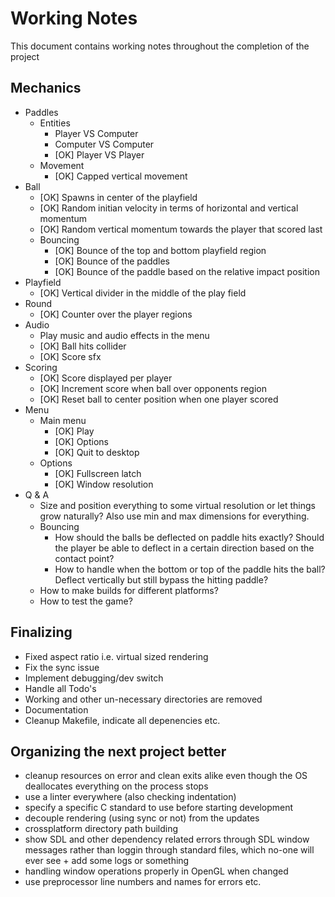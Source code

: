 # Working Notes
This document contains working notes throughout the completion of the project

## Mechanics
- Paddles
  + Entities
    - Player VS Computer
    - Computer VS Computer
    - [OK] Player VS Player
  + Movement
    - [OK] Capped vertical movement
- Ball
  + [OK] Spawns in center of the playfield
  + [OK] Random initian velocity in terms of horizontal and vertical momentum
  + [OK] Random vertical momentum towards the player that scored last
  + Bouncing
    - [OK] Bounce of the top and bottom playfield region
    - [OK] Bounce of the paddles
    - [OK] Bounce of the paddle based on the relative impact position
- Playfield
  + [OK] Vertical divider in the middle of the play field
- Round
  + [OK] Counter over the player regions
- Audio
  + Play music and audio effects in the menu
  + [OK] Ball hits collider
  + [OK] Score sfx
- Scoring
  + [OK] Score displayed per player
  + [OK] Increment score when ball over opponents region
  + [OK] Reset ball to center position when one player scored
- Menu
  + Main menu
    + [OK] Play
    + [OK] Options
    + [OK] Quit to desktop
  + Options
    - [OK] Fullscreen latch
    - [OK] Window resolution
- Q & A
  + Size and position everything to some virtual resolution or let things grow naturally?
    Also use min and max dimensions for everything.
  + Bouncing
    - How should the balls be deflected on paddle hits exactly?
      Should the player be able to deflect in a certain direction based on the contact point?
    - How to handle when the bottom or top of the paddle hits the ball?
      Deflect vertically but still bypass the hitting paddle?
  + How to make builds for different platforms?
  + How to test the game?

## Finalizing
- Fixed aspect ratio i.e. virtual sized rendering
- Fix the sync issue
- Implement debugging/dev switch
- Handle all Todo's
- Working and other un-necessary directories are removed
- Documentation
- Cleanup Makefile, indicate all depenencies etc.

## Organizing the next project better
- cleanup resources on error and clean exits alike even though the OS 
  deallocates everything on the process stops
- use a linter everywhere (also checking indentation)
- specify a specific C standard to use before starting development
- decouple rendering (using sync or not) from the updates
- crossplatform directory path building
- show SDL and other dependency related errors through SDL window messages rather than loggin
  through standard files, which no-one will ever see + add some logs or something
- handling window operations properly in OpenGL when changed
- use preprocessor line numbers and names for errors etc.